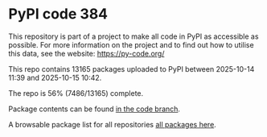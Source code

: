# PyPI code 384

This repository is part of a project to make all code in PyPI as accessible as possible. For more information 
on the project and to find out how to utilise this data, see the website: https://py-code.org/

This repo contains 13165 packages uploaded to PyPI between 
2025-10-14 11:39 and 2025-10-15 10:42.

The repo is 56% (7486/13165) complete.

Package contents can be found [in the code branch](https://github.com/pypi-data/pypi-mirror-384/tree/code/packages).

A browsable package list for all repositories [all packages here](https://py-code.org/repositories/pypi-mirror-384).


